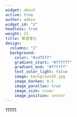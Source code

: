 ```yaml
---
widget: about
active: true
author: admin
widget_id: "2"
headless: true
weight: 21
title: 辇道增七
design:
  columns: "2"
  background:
    color: "#cdf5ff"
    gradient_start: "#ffffff"
    gradient_end: "#ffffff"
    text_color_light: false
    image: background3.jpg
    image_darken: 0.5
    image_parallax: true
    image_size: cover
    image_position: center
---
```

111111